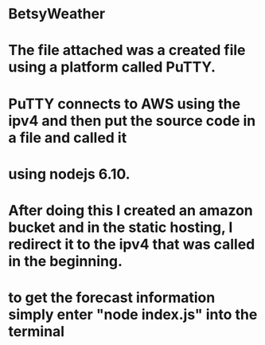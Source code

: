 # BetsyWeather
# The file attached was a created file using a platform called PuTTY.
# PuTTY connects to AWS using the ipv4 and then put the source code in a file and called it
# using nodejs 6.10.
# After doing this I created an amazon bucket and in the static hosting, I redirect it to the ipv4 that was called in the beginning.
# to get the forecast information simply enter "node index.js" into the terminal
